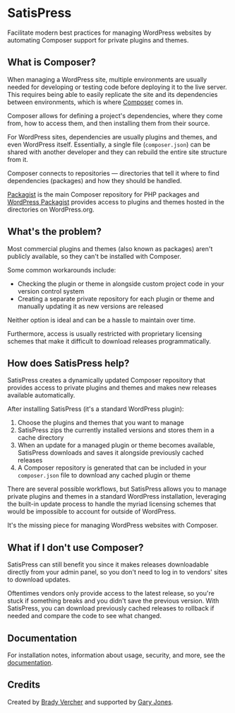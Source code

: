 # SatisPress

Facilitate modern best practices for managing WordPress websites by automating Composer support for private plugins and themes.

## What is Composer?

When managing a WordPress site, multiple environments are usually needed for developing or testing code before deploying it to the live server. This requires being able to easily replicate the site and its dependencies between environments, which is where [Composer](https://getcomposer.org/) comes in.

Composer allows for defining a project's dependencies, where they come from, how to access them, and then installing them from their source.

For WordPress sites, dependencies are usually plugins and themes, and even WordPress itself. Essentially, a single file (`composer.json`) can be shared with another developer and they can rebuild the entire site structure from it.

Composer connects to repositories &mdash; directories that tell it where to find dependencies (packages) and how they should be handled.

[Packagist](https://packagist.org/) is the main Composer repository for PHP packages and [WordPress Packagist](https://wpackagist.org/) provides access to plugins and themes hosted in the directories on WordPress.org.

## What's the problem?

Most commercial plugins and themes (also known as packages) aren't publicly available, so they can't be installed with Composer.

Some common workarounds include:

* Checking the plugin or theme in alongside custom project code in your version control system
* Creating a separate private repository for each plugin or theme and manually updating it as new versions are released

Neither option is ideal and can be a hassle to maintain over time.

Furthermore, access is usually restricted with proprietary licensing schemes that make it difficult to download releases programmatically.

## How does SatisPress help?

SatisPress creates a dynamically updated Composer repository that provides access to private plugins and themes and makes new releases available automatically.

After installing SatisPress (it's a standard WordPress plugin):

1. Choose the plugins and themes that you want to manage
2. SatisPress zips the currently installed versions and stores them in a cache directory
3. When an update for a managed plugin or theme becomes available, SatisPress downloads and saves it alongside previously cached releases
4. A Composer repository is generated that can be included in your `composer.json` file to download any cached plugin or theme

There are several possible workflows, but SatisPress allows you to manage private plugins and themes in a standard WordPress installation, leveraging the built-in update process to handle the myriad licensing schemes that would be impossible to account for outside of WordPress.

It's the missing piece for managing WordPress websites with Composer.

## What if I don't use Composer?

SatisPress can still benefit you since it makes releases downloadable directly from your admin panel, so you don't need to log in to vendors' sites to download updates.

Oftentimes vendors only provide access to the latest release, so you're stuck if something breaks and you didn't save the previous version. With SatisPress, you can download previously cached releases to rollback if needed and compare the code to see what changed.

## Documentation

For installation notes, information about usage, security, and more, see the [documentation](docs/index.md).

## Credits

Created by [Brady Vercher](https://www.cedaro.com/) and supported by [Gary Jones](https://gamajo.com).
